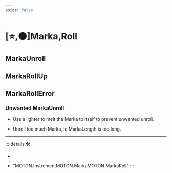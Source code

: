 ```yaml
---
aside: false
---
```

# [⭐,🟠]<labor>Marka</labor>,<motor>Roll</motor>

## <labor>Marka</labor>Unroll

## <labor>Marka</labor>RollUp

## <labor>Marka</labor>RollError

### Unwanted MarkaUnroll

- Use a lighter to melt the Marka to itself to prevent unwanted unroll.

- Unroll too much Marka, ie MarkaLength is too long.

---

<!-- =================================================== -->
<!-- =================================================== -->
<!-- =================================================== -->
<!-- =================================================== -->
<!-- =================================================== -->
::: details 🛠

-

- "MOTON.InstrumentMOTON.MarkaMOTON.MarkaRoll"
:::
